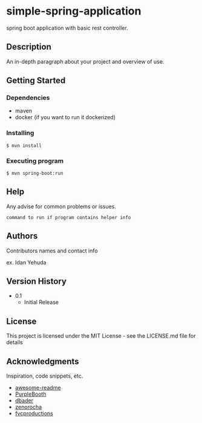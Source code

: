 # simple-spring-application

spring boot application with basic rest controller.

## Description

An in-depth paragraph about your project and overview of use.

## Getting Started

### Dependencies

* maven
* docker (if you want to run it dockerized)

### Installing

```
$ mvn install
```

### Executing program

```
$ mvn spring-boot:run
```

## Help

Any advise for common problems or issues.
```
command to run if program contains helper info
```

## Authors

Contributors names and contact info

ex. Idan Yehuda

## Version History

* 0.1
    * Initial Release

## License

This project is licensed under the MIT License - see the LICENSE.md file for details

## Acknowledgments

Inspiration, code snippets, etc.
* [awesome-readme](https://github.com/matiassingers/awesome-readme)
* [PurpleBooth](https://gist.github.com/PurpleBooth/109311bb0361f32d87a2)
* [dbader](https://github.com/dbader/readme-template)
* [zenorocha](https://gist.github.com/zenorocha/4526327)
* [fvcproductions](https://gist.github.com/fvcproductions/1bfc2d4aecb01a834b46)
